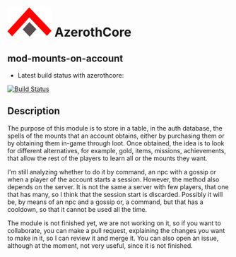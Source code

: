 # ![logo](https://raw.githubusercontent.com/azerothcore/azerothcore.github.io/master/images/logo-github.png) AzerothCore

## mod-mounts-on-account

- Latest build status with azerothcore:

[![Build Status](https://github.com/azerothcore/mod-mounts-on-account/workflows/core-build/badge.svg?branch=master&event=push)](https://github.com/azerothcore/mod-mounts-on-account)

## Description

The purpose of this module is to store in a table, in the auth database, the spells of the mounts that an account obtains, either by purchasing them or by obtaining them in-game through loot. Once obtained, the idea is to look for different alternatives, for example, gold, items, missions, achievements, that allow the rest of the players to learn all or the mounts they want.

I'm still analyzing whether to do it by command, an npc with a gossip or when a player of the account starts a session. However, the method also depends on the server. It is not the same a server with few players, that one that has many, so I think that the session start is discarded. Possibly it will be, by means of an npc and a gossip or, a command, but that has a cooldown, so that it cannot be used all the time.

The module is not finished yet, we are not working on it, so if you want to collaborate, you can make a pull request, explaining the changes you want to make in it, so I can review it and merge it. You can also open an issue, although at the moment, not very useful, since it is not finished.

